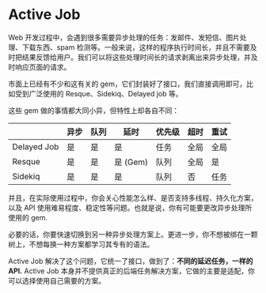 # Active Job

Web 开发过程中，会遇到很多需要异步处理的任务：发邮件、发短信、图片处理、下载东西、spam 检测等。一般来说，这样的程序执行时间长，并且不需要及时把结果反馈给用户。我们可以将这些处理时间长的请求剥离出来异步处理，并及时响应页面的请求。

市面上已经有不少和这有关的 gem，它们封装好了接口，我们直接调用即可，比如受到广泛使用的 Resque、Sidekiq、Delayed job 等。

这些 gem 做的事情都大同小异，但特性上却各自不同：

|                   | 异步 | 队列 | 延时    | 优先级 | 超时 | 重试 |
|-------------------|-------|--------|------------|------------|---------|---------|
| Delayed Job       | 是   | 是    | 是        | 任务        | 全局  | 全局  |
| Resque            | 是   | 是    | 是 (Gem)  | 队列      | 全局  | 是     |
| Sidekiq           | 是   | 是    | 是        | 队列      | 否      | 任务     |

并且，在实际使用过程中，你会关心性能怎么样、是否支持多线程、持久化方案，以及 API 使用难易程度、稳定性等问题。也就是说，你有可能要更改异步处理所使用的 gem.

必要的话，你要快速切换到另一种异步处理方案上。更进一步，你不想被绑在一颗树上，不想每换一种方案都学习其专有的语法。

Active Job 解决了这个问题，它统一了接口，做到了：**不同的延迟任务，一样的 API.** Active Job 本身并不提供真正的后端任务解决方案，它做的主要是适配，你可以选择使用自己需要的方案。
